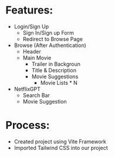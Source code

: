 # Features:

- Login/Sign Up
  - Sign In/Sign up Form
  - Redirect to Browse Page
- Browse (After Authentication)
  - Header
  - Main Movie
    - Trailer in Backgroun
    - Title & Description
    - Movie Suggestions
      - Movie Lists * N
- NetflixGPT
  - Search Bar
  - Movie Suggestion

# Process:

- Created project using Vite Framework
- Imported Tailwind CSS into our project
